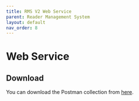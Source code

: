 ```yaml
---
title: RMS V2 Web Service 
parent: Reader Management System
layout: default
nav_order: 8
---
```


# Web Service

## Download

You can download the Postman collection from [here](https://documenter.getpostman.com/view/39554236/2sAYJ7fK37).